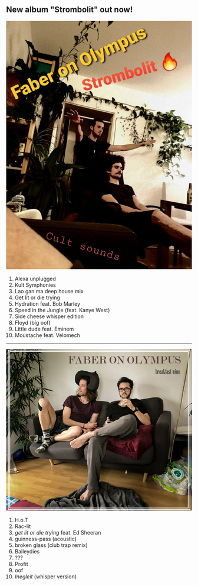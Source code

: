 ## New album "Strombolit" out now!

![](strombolit.jpg)
1. Alexa unplugged
2. Kult Symphonies
3. Lao gan ma deep house mix
4. Get lit or die trying
5. Hydration feat. Bob Marley
6. Speed in the Jungle (feat. Kanye West)
7. Side cheese whisper edition
8. Floyd (big oof)
9. Little dude feat. Eminem
10. Moustache feat. Velomech
<hr />

![](breakfastwine.jpg)
1. H.o.T
2. Rac-lit
3. _get lit or die trying_ feat. Ed Sheeran
3. guinness-pass (acoustic)
5. broken glass (club trap remix)
6. Baileydies
5. ???
6. Profit
7. oof
8. _Inegleit_ (whisper version)